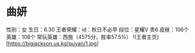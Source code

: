 # 曲妍
性别：女
生日：6.30
王者荣耀：id：秋日不必早 段位：星耀V 贵6 皮肤：106个 英雄：108个 常玩英雄：西施（4575分，胜率57.5%）
!(王者主页)[https://bigjackson.us.kg/quyan/1.jpg]
